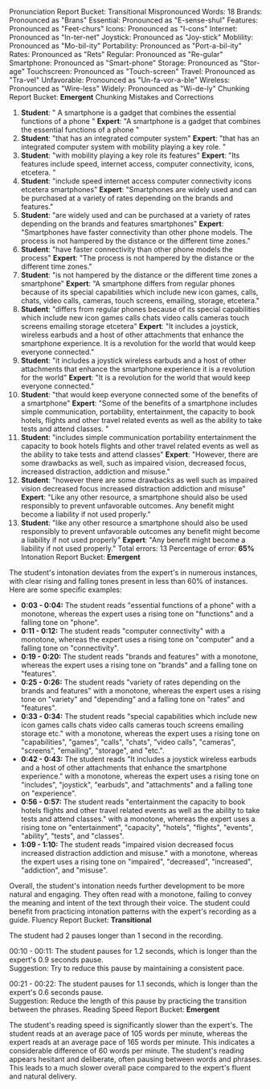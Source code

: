 Pronunciation Report
Bucket: Transitional
Mispronounced Words: 18
Brands: Pronounced as "Brans"
Essential: Pronounced as "E-sense-shul"
Features: Pronounced as "Feet-churs"
Icons: Pronounced as "I-cons"
Internet: Pronounced as "In-ter-net"
Joystick: Pronounced as "Joy-stick"
Moblility: Pronounced as "Mo-bil-ity"
Portability: Pronounced as "Port-a-bil-ity"
Rates: Pronounced as "Rets"
Regular: Pronounced as "Re-gular"
Smartphone: Pronounced as "Smart-phone"
Storage: Pronounced as "Stor-age"
Touchscreen: Pronounced as "Touch-screen"
Travel: Pronounced as "Tra-vel"
Unfavorable: Pronounced as "Un-fa-vor-a-ble"
Wireless: Pronounced as "Wire-less"
Widely: Pronounced as "Wi-de-ly" 
 Chunking Report
Bucket: **Emergent**
Chunking Mistakes and Corrections
1. **Student**: " A smartphone is a gadget that combines the essential functions of a phone "
**Expert**: "A smartphone is a gadget that combines the essential functions of a phone "
2. **Student**: "that has an integrated computer system"
**Expert**: "that has an integrated computer system with mobility playing a key role. "
3. **Student**: "with mobility playing a key role its features"
**Expert**: "Its features include speed, internet access, computer connectivity, icons, etcetera. "
4. **Student**: "include speed internet access computer connectivity icons etcetera smartphones"
**Expert**: "Smartphones are widely used and can be purchased at a variety of rates depending on the brands and features."
5. **Student**: "are widely used and can be purchased at a variety of rates depending on the brands and features smartphones"
**Expert**: "Smartphones have faster connectivity than other phone models. The process is not hampered by the distance or the different time zones."
6. **Student**: "have faster connectivity than other phone models the process"
**Expert**: "The process is not hampered by the distance or the different time zones."
7. **Student**: "is not hampered by the distance or the different time zones a smartphone"
**Expert**: "A smartphone differs from regular phones because of its special capabilities which include new icon games, calls, chats, video calls, cameras, touch screens, emailing, storage, etcetera."
8. **Student**: "differs from regular phones because of its special capabilities which include new icon games calls chats video calls cameras touch screens emailing storage etcetera"
**Expert**: "It includes a joystick, wireless earbuds and a host of other attachments that enhance the smartphone experience. It is a revolution for the world that would keep everyone connected."
9. **Student**: "it includes a joystick wireless earbuds and a host of other attachments that enhance the smartphone experience it is a revolution for the world"
**Expert**: "It is a revolution for the world that would keep everyone connected." 
10. **Student**: "that would keep everyone connected some of the benefits of a smartphone"
**Expert**: "Some of the benefits of a smartphone includes simple communication, portability, entertainment, the capacity to book hotels, flights and other travel related events as well as the ability to take tests and attend classes. "
11. **Student**: "includes simple communication portability entertainment the capacity to book hotels flights and other travel related events as well as the ability to take tests and attend classes" 
**Expert**: "However, there are some drawbacks as well, such as impaired vision, decreased focus, increased distraction, addiction and misuse."
12. **Student**: "however there are some drawbacks as well such as impaired vision decreased focus increased distraction addiction and misuse" 
**Expert**: "Like any other resource, a smartphone should also be used responsibly to prevent unfavorable outcomes. Any benefit might become a liability if not used properly."
13. **Student**: "like any other resource a smartphone should also be used responsibly to prevent unfavorable outcomes any benefit might become a liability if not used properly"
**Expert**: "Any benefit might become a liability if not used properly."
 Total errors: 13
Percentage of error: **65%** 
Intonation Report
Bucket: **Emergent**

The student's intonation deviates from the expert's in numerous instances, with clear rising and falling tones present in less than 60% of instances. Here are some specific examples:

* **0:03 - 0:04:** The student reads "essential functions of a phone" with a monotone, whereas the expert uses a rising tone on "functions" and a falling tone on "phone".
* **0:11 - 0:12:** The student reads "computer connectivity" with a monotone, whereas the expert uses a rising tone on "computer" and a falling tone on "connectivity".
* **0:19 - 0:20:** The student reads "brands and features" with a monotone, whereas the expert uses a rising tone on "brands" and a falling tone on "features".
* **0:25 - 0:26:** The student reads "variety of rates depending on the brands and features" with a monotone, whereas the expert uses a rising tone on "variety" and "depending" and a falling tone on "rates" and "features".
* **0:33 - 0:34:** The student reads "special capabilities which include new icon games calls chats video calls cameras touch screens emailing storage etc." with a monotone, whereas the expert uses a rising tone on "capabilities", "games", "calls", "chats", "video calls", "cameras", "screens", "emailing", "storage", and "etc.".
* **0:42 - 0:43:** The student reads "It includes a joystick wireless earbuds and a host of other attachments that enhance the smartphone experience." with a monotone, whereas the expert uses a rising tone on "includes", "joystick", "earbuds", and "attachments" and a falling tone on "experience".
* **0:56 - 0:57:** The student reads "entertainment the capacity to book hotels flights and other travel related events as well as the ability to take tests and attend classes." with a monotone, whereas the expert uses a rising tone on "entertainment", "capacity", "hotels", "flights", "events", "ability", "tests", and "classes".
* **1:09 - 1:10:** The student reads "impaired vision decreased focus increased distraction addiction and misuse." with a monotone, whereas the expert uses a rising tone on "impaired", "decreased", "increased", "addiction", and "misuse".

Overall, the student's intonation needs further development to be more natural and engaging. They often read with a monotone, failing to convey the meaning and intent of the text through their voice. The student could benefit from practicing intonation patterns with the expert's recording as a guide. 
Fluency Report
Bucket: **Transitional**

The student had 2 pauses longer than 1 second in the recording.
 
00:10 - 00:11: The student pauses for 1.2 seconds, which is longer than the expert's 0.9 seconds pause.  
Suggestion:  Try to reduce this pause by maintaining a consistent pace. 

00:21 - 00:22: The student pauses for 1.1 seconds, which is longer than the expert's 0.6 seconds pause.  
Suggestion:  Reduce the length of this pause by practicing the transition between the phrases. 
Reading Speed Report
Bucket: **Emergent**

The student's reading speed is significantly slower than the expert's.  The student reads at an average pace of 105 words per minute, whereas the expert reads at an average pace of 165 words per minute. This indicates a considerable difference of 60 words per minute. The student's reading appears hesitant and deliberate, often pausing between words and phrases. This leads to a much slower overall pace compared to the expert's fluent and natural delivery. 
